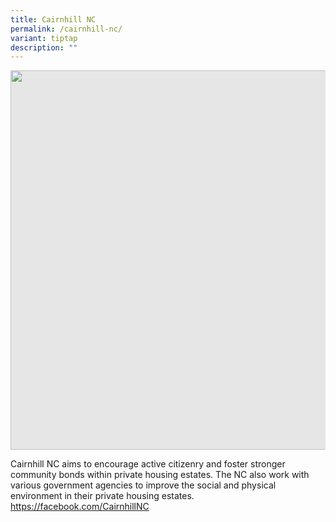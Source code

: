 ```yaml
---
title: Cairnhill NC
permalink: /cairnhill-nc/
variant: tiptap
description: ""
---
```

<p></p>
<div class="isomer-image-wrapper">
<img style="display: block;-webkit-user-select: none;margin: auto;cursor: zoom-in;background-color: hsl(0, 0%, 90%);transition: background-color 300ms;" height="607" width="914" src="https://uploads-ssl.webflow.com/60f4a4872dd5b71d47df606a/64f70c748028f26774a7d037_25%20%26%2026%20July%202022(15).jpg">
</div>
<p>Cairnhill NC aims to encourage active citizenry and foster stronger community
bonds within private housing estates. The NC also work with various government
agencies to improve the social and physical environment in their private
housing estates.
<br><a href="https://facebook.com/CairnhillNC" rel="noopener noreferrer nofollow" target="_blank">https://facebook.com/CairnhillNC</a>
</p>